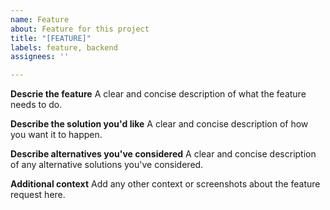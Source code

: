 ```yaml
---
name: Feature
about: Feature for this project
title: "[FEATURE]"
labels: feature, backend
assignees: ''

---
```


**Descrie the feature**
A clear and concise description of what the feature needs to do.

**Describe the solution you'd like**
A clear and concise description of how you want it to happen.

**Describe alternatives you've considered**
A clear and concise description of any alternative solutions you've considered.

**Additional context**
Add any other context or screenshots about the feature request here.
